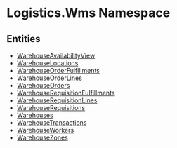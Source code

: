 ﻿---
uid: Logistics.Wms
---
# Logistics.Wms Namespace

## Entities
- [WarehouseAvailabilityView](Logistics.Wms.WarehouseAvailabilityView.md)  
- [WarehouseLocations](Logistics.Wms.WarehouseLocations.md)  
- [WarehouseOrderFulfillments](Logistics.Wms.WarehouseOrderFulfillments.md)  
- [WarehouseOrderLines](Logistics.Wms.WarehouseOrderLines.md)  
- [WarehouseOrders](Logistics.Wms.WarehouseOrders.md)  
- [WarehouseRequisitionFulfillments](Logistics.Wms.WarehouseRequisitionFulfillments.md)  
- [WarehouseRequisitionLines](Logistics.Wms.WarehouseRequisitionLines.md)  
- [WarehouseRequisitions](Logistics.Wms.WarehouseRequisitions.md)  
- [Warehouses](Logistics.Wms.Warehouses.md)  
- [WarehouseTransactions](Logistics.Wms.WarehouseTransactions.md)  
- [WarehouseWorkers](Logistics.Wms.WarehouseWorkers.md)  
- [WarehouseZones](Logistics.Wms.WarehouseZones.md)  

